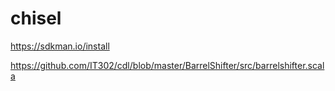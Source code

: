 # chisel


https://sdkman.io/install


https://github.com/IT302/cdl/blob/master/BarrelShifter/src/barrelshifter.scala